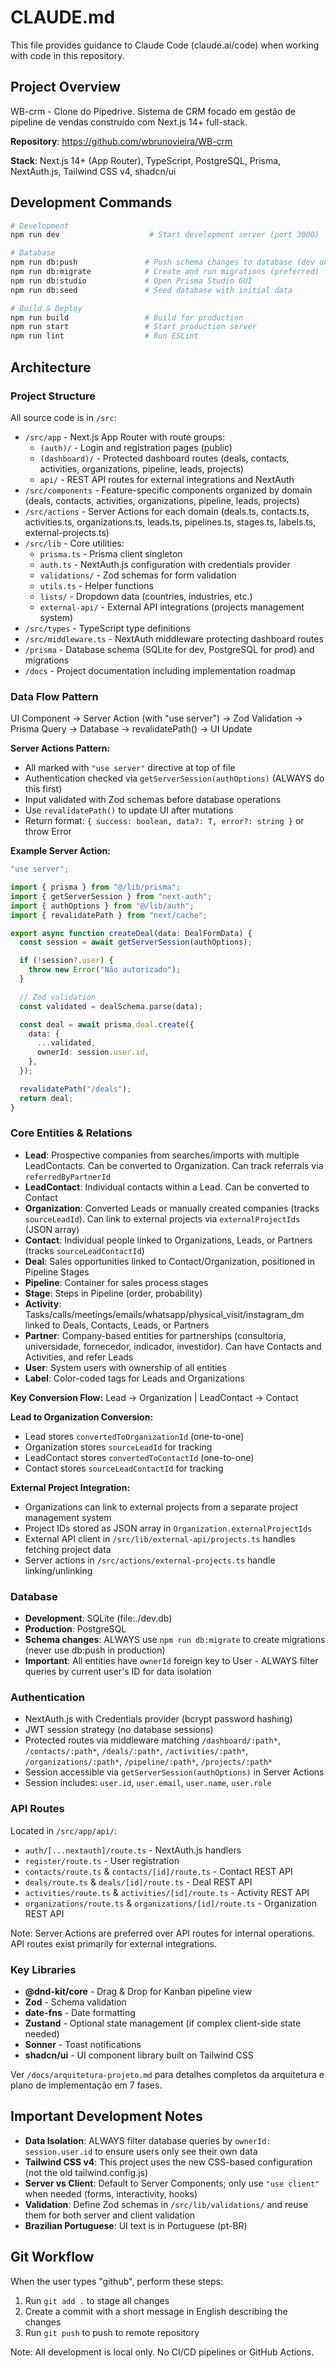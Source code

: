 # CLAUDE.md

This file provides guidance to Claude Code (claude.ai/code) when working with code in this repository.

## Project Overview

WB-crm - Clone do Pipedrive. Sistema de CRM focado em gestão de pipeline de vendas construído com Next.js 14+ full-stack.

**Repository**: https://github.com/wbrunovieira/WB-crm

**Stack**: Next.js 14+ (App Router), TypeScript, PostgreSQL, Prisma, NextAuth.js, Tailwind CSS v4, shadcn/ui

## Development Commands

```bash
# Development
npm run dev                    # Start development server (port 3000)

# Database
npm run db:push               # Push schema changes to database (dev only)
npm run db:migrate            # Create and run migrations (preferred)
npm run db:studio             # Open Prisma Studio GUI
npm run db:seed               # Seed database with initial data

# Build & Deploy
npm run build                 # Build for production
npm run start                 # Start production server
npm run lint                  # Run ESLint
```

## Architecture

### Project Structure
All source code is in `/src`:
- `/src/app` - Next.js App Router with route groups:
  - `(auth)/` - Login and registration pages (public)
  - `(dashboard)/` - Protected dashboard routes (deals, contacts, activities, organizations, pipeline, leads, projects)
  - `api/` - REST API routes for external integrations and NextAuth
- `/src/components` - Feature-specific components organized by domain (deals, contacts, activities, organizations, pipeline, leads, projects)
- `/src/actions` - Server Actions for each domain (deals.ts, contacts.ts, activities.ts, organizations.ts, leads.ts, pipelines.ts, stages.ts, labels.ts, external-projects.ts)
- `/src/lib` - Core utilities:
  - `prisma.ts` - Prisma client singleton
  - `auth.ts` - NextAuth.js configuration with credentials provider
  - `validations/` - Zod schemas for form validation
  - `utils.ts` - Helper functions
  - `lists/` - Dropdown data (countries, industries, etc.)
  - `external-api/` - External API integrations (projects management system)
- `/src/types` - TypeScript type definitions
- `/src/middleware.ts` - NextAuth middleware protecting dashboard routes
- `/prisma` - Database schema (SQLite for dev, PostgreSQL for prod) and migrations
- `/docs` - Project documentation including implementation roadmap

### Data Flow Pattern
UI Component → Server Action (with "use server") → Zod Validation → Prisma Query → Database → revalidatePath() → UI Update

**Server Actions Pattern:**
- All marked with `"use server"` directive at top of file
- Authentication checked via `getServerSession(authOptions)` (ALWAYS do this first)
- Input validated with Zod schemas before database operations
- Use `revalidatePath()` to update UI after mutations
- Return format: `{ success: boolean, data?: T, error?: string }` or throw Error

**Example Server Action:**
```typescript
"use server";

import { prisma } from "@/lib/prisma";
import { getServerSession } from "next-auth";
import { authOptions } from "@/lib/auth";
import { revalidatePath } from "next/cache";

export async function createDeal(data: DealFormData) {
  const session = await getServerSession(authOptions);

  if (!session?.user) {
    throw new Error("Não autorizado");
  }

  // Zod validation
  const validated = dealSchema.parse(data);

  const deal = await prisma.deal.create({
    data: {
      ...validated,
      ownerId: session.user.id,
    },
  });

  revalidatePath("/deals");
  return deal;
}
```

### Core Entities & Relations
- **Lead**: Prospective companies from searches/imports with multiple LeadContacts. Can be converted to Organization. Can track referrals via `referredByPartnerId`
- **LeadContact**: Individual contacts within a Lead. Can be converted to Contact
- **Organization**: Converted Leads or manually created companies (tracks `sourceLeadId`). Can link to external projects via `externalProjectIds` (JSON array)
- **Contact**: Individual people linked to Organizations, Leads, or Partners (tracks `sourceLeadContactId`)
- **Deal**: Sales opportunities linked to Contact/Organization, positioned in Pipeline Stages
- **Pipeline**: Container for sales process stages
- **Stage**: Steps in Pipeline (order, probability)
- **Activity**: Tasks/calls/meetings/emails/whatsapp/physical_visit/instagram_dm linked to Deals, Contacts, Leads, or Partners
- **Partner**: Company-based entities for partnerships (consultoria, universidade, fornecedor, indicador, investidor). Can have Contacts and Activities, and refer Leads
- **User**: System users with ownership of all entities
- **Label**: Color-coded tags for Leads and Organizations

**Key Conversion Flow:** Lead → Organization | LeadContact → Contact

**Lead to Organization Conversion:**
- Lead stores `convertedToOrganizationId` (one-to-one)
- Organization stores `sourceLeadId` for tracking
- LeadContact stores `convertedToContactId` (one-to-one)
- Contact stores `sourceLeadContactId` for tracking

**External Project Integration:**
- Organizations can link to external projects from a separate project management system
- Project IDs stored as JSON array in `Organization.externalProjectIds`
- External API client in `/src/lib/external-api/projects.ts` handles fetching project data
- Server actions in `/src/actions/external-projects.ts` handle linking/unlinking

### Database
- **Development**: SQLite (file:./dev.db)
- **Production**: PostgreSQL
- **Schema changes**: ALWAYS use `npm run db:migrate` to create migrations (never use db:push in production)
- **Important**: All entities have `ownerId` foreign key to User - ALWAYS filter queries by current user's ID for data isolation

### Authentication
- NextAuth.js with Credentials provider (bcrypt password hashing)
- JWT session strategy (no database sessions)
- Protected routes via middleware matching `/dashboard/:path*`, `/contacts/:path*`, `/deals/:path*`, `/activities/:path*`, `/organizations/:path*`, `/pipeline/:path*`, `/projects/:path*`
- Session accessible via `getServerSession(authOptions)` in Server Actions
- Session includes: `user.id`, `user.email`, `user.name`, `user.role`

### API Routes
Located in `/src/app/api/`:
- `auth/[...nextauth]/route.ts` - NextAuth.js handlers
- `register/route.ts` - User registration
- `contacts/route.ts` & `contacts/[id]/route.ts` - Contact REST API
- `deals/route.ts` & `deals/[id]/route.ts` - Deal REST API
- `activities/route.ts` & `activities/[id]/route.ts` - Activity REST API
- `organizations/route.ts` & `organizations/[id]/route.ts` - Organization REST API

Note: Server Actions are preferred over API routes for internal operations. API routes exist primarily for external integrations.

### Key Libraries
- **@dnd-kit/core** - Drag & Drop for Kanban pipeline view
- **Zod** - Schema validation
- **date-fns** - Date formatting
- **Zustand** - Optional state management (if complex client-side state needed)
- **Sonner** - Toast notifications
- **shadcn/ui** - UI component library built on Tailwind CSS

Ver `/docs/arquitetura-projeto.md` para detalhes completos da arquitetura e plano de implementação em 7 fases.

## Important Development Notes

- **Data Isolation**: ALWAYS filter database queries by `ownerId: session.user.id` to ensure users only see their own data
- **Tailwind CSS v4**: This project uses the new CSS-based configuration (not the old tailwind.config.js)
- **Server vs Client**: Default to Server Components; only use `"use client"` when needed (forms, interactivity, hooks)
- **Validation**: Define Zod schemas in `/src/lib/validations/` and reuse them for both server and client validation
- **Brazilian Portuguese**: UI text is in Portuguese (pt-BR)

## Git Workflow

When the user types "github", perform these steps:
1. Run `git add .` to stage all changes
2. Create a commit with a short message in English describing the changes
3. Run `git push` to push to remote repository

Note: All development is local only. No CI/CD pipelines or GitHub Actions.
